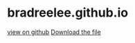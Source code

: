 # bradreelee.github.io

[view on github](https://github.com/bradreelee/bradreelee.github.io/blob/main/ca1a8b80-ee82-4389-b5b1-4907f506a374_%E1%84%8E%E1%85%A9%E1%86%BC%E1%84%80%E1%85%AA%E1%86%AF%E1%84%89%E1%85%B5%E1%84%92%E1%85%A5%E1%86%B7.pdf)
[Download the file](https://raw.githubusercontent.com/bradreelee/bradreelee.github.io/main/ca1a8b80-ee82-4389-b5b1-4907f506a374_총괄시험.pdf)
